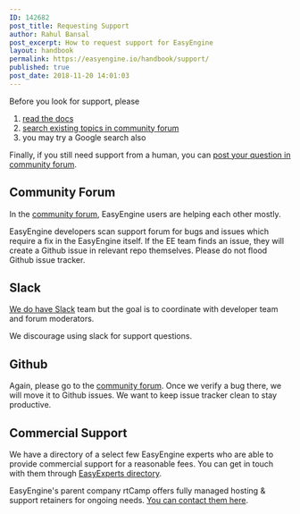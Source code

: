 ```yaml
---
ID: 142682
post_title: Requesting Support
author: Rahul Bansal
post_excerpt: How to request support for EasyEngine
layout: handbook
permalink: https://easyengine.io/handbook/support/
published: true
post_date: 2018-11-20 14:01:03
---
```

<!-- wp:paragraph -->
<p>Before you look for support, please</p>
<!-- /wp:paragraph -->

<!-- wp:list {"ordered":true} -->
<ol><li><a href="https://easyengine.io/docs/">read the docs</a></li><li><a href="https://community.easyengine.io/">search existing topics in community forum</a></li><li>you may try a Google search also</li></ol>
<!-- /wp:list -->

<!-- wp:paragraph -->
<p>Finally, if you still need support from a human, you can <a href="https://community.easyengine.io/">post your question in community forum</a>.</p>
<!-- /wp:paragraph -->

<!-- wp:heading -->
<h2>Community Forum</h2>
<!-- /wp:heading -->

<!-- wp:paragraph -->
<p>In the <a href="https://community.easyengine.io/">community forum</a>, EasyEngine users are helping each other mostly. </p>
<!-- /wp:paragraph -->

<!-- wp:paragraph -->
<p>EasyEngine developers scan support forum for bugs and issues which require a fix in the EasyEngine itself. If the EE team finds an issue, they will create a Github issue in relevant repo themselves. Please do not flood Github issue tracker.</p>
<!-- /wp:paragraph -->

<!-- wp:heading -->
<h2>Slack</h2>
<!-- /wp:heading -->

<!-- wp:paragraph -->
<p><a href="https://easyengine.slack.com/">We do have Slack</a> team but the goal is to coordinate with developer team and forum moderators. </p>
<!-- /wp:paragraph -->

<!-- wp:paragraph -->
<p>We discourage using slack for support questions.</p>
<!-- /wp:paragraph -->

<!-- wp:heading -->
<h2>Github</h2>
<!-- /wp:heading -->

<!-- wp:paragraph -->
<p>Again, please go to the <a href="https://community.easyengine.io/">community forum</a>. Once we verify a bug there, we will move it to Github issues. We want to keep issue tracker clean to stay productive.</p>
<!-- /wp:paragraph -->

<!-- wp:heading -->
<h2>Commercial Support</h2>
<!-- /wp:heading -->

<!-- wp:paragraph -->
<p>We have a directory of a select few EasyEngine experts who are able to provide commercial support for a reasonable fees. You can get in touch with them through <a href="https://easyengine.io/easyexperts/">EasyExperts directory</a>.</p>
<!-- /wp:paragraph -->

<!-- wp:paragraph -->
<p> EasyEngine's parent company rtCamp offers  fully managed hosting &amp; support retainers for ongoing needs. <a href="https://rtcamp.com/contact/">You can contact them here</a>. </p>
<!-- /wp:paragraph -->